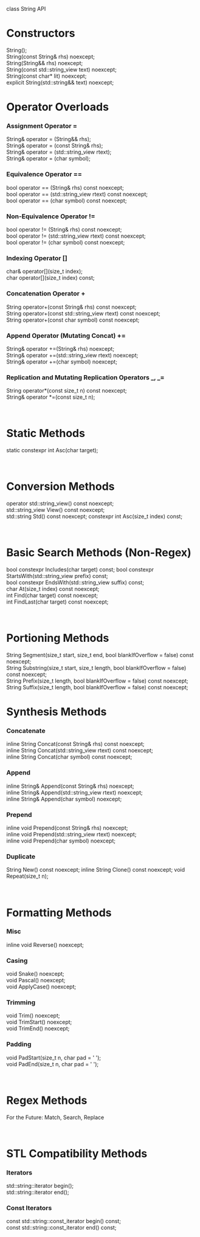 class String API

# Constructors

String();  
String(const String& rhs) noexcept;  
String(String&& rhs) noexcept;  
String(const std::string_view text) noexcept;  
String(const char\* lit) noexcept;  
explicit String(std::string&& text) noexcept;

# Operator Overloads

### Assignment Operator =

String& operator = (String&& rhs);  
String& operator = (const String& rhs);  
String& operator = (std::string_view rtext);  
String& operator = (char symbol);

### Equivalence Operator ==

bool operator == (String& rhs) const noexcept;  
bool operator == (std::string_view rtext) const noexcept;  
bool operator == (char symbol) const noexcept;

### Non-Equivalence Operator !=

bool operator != (String& rhs) const noexcept;  
bool operator != (std::string_view rtext) const noexcept;  
bool operator != (char symbol) const noexcept;

### Indexing Operator []

char& operator[](size_t index);  
char operator[](size_t index) const;

### Concatenation Operator +

String operator+(const String& rhs) const noexcept;  
String operator+(const std::string_view rtext) const noexcept;  
String operator+(const char symbol) const noexcept;

### Append Operator (Mutating Concat) +=

String& operator +=(String& rhs) noexcept;  
String& operator +=(std::string_view rtext) noexcept;  
String& operator +=(char symbol) noexcept;

### Replication and Mutating Replication Operators _, _=

String operator*(const size_t n) const noexcept;  
String& operator *=(const size_t n);

<br>

# Static Methods

static constexpr int Asc(char target);

<br>

# Conversion Methods

operator std::string_view() const noexcept;  
std::string_view View() const noexcept;  
std::string Std() const noexcept;
constexpr int Asc(size_t index) const;

<br>

# Basic Search Methods (Non-Regex)

bool constexpr Includes(char target) const;
bool constexpr StartsWith(std::string_view prefix) const;  
bool constexpr EndsWith(std::string_view suffix) const;  
char At(size_t index) const noexcept;  
int Find(char target) const noexcept;  
int FindLast(char target) const noexcept;

<br>

# Portioning Methods

String Segment(size_t start, size_t end, bool blankIfOverflow = false) const noexcept;  
String Substring(size_t start, size_t length, bool blankIfOverflow = false) const noexcept;  
String Prefix(size_t length, bool blankIfOverflow = false) const noexcept;  
String Suffix(size_t length, bool blankIfOverflow = false) const noexcept;

# Synthesis Methods

### Concatenate

inline String Concat(const String& rhs) const noexcept;  
inline String Concat(std::string_view rtext) const noexcept;  
inline String Concat(char symbol) const noexcept;

### Append

inline String& Append(const String& rhs) noexcept;  
inline String& Append(std::string_view rtext) noexcept;  
inline String& Append(char symbol) noexcept;

### Prepend

inline void Prepend(const String& rhs) noexcept;  
inline void Prepend(std::string_view rtext) noexcept;  
inline void Prepend(char symbol) noexcept;

### Duplicate

String New() const noexcept;
inline String Clone() const noexcept;
void Repeat(size_t n);

<br>

# Formatting Methods

### Misc

inline void Reverse() noexcept;

### Casing

void Snake() noexcept;  
void Pascal() noexcept;  
void ApplyCase() noexcept;

### Trimming

void Trim() noexcept;  
void TrimStart() noexcept;  
void TrimEnd() noexcept;

### Padding

void PadStart(size_t n, char pad = ' ');  
void PadEnd(size_t n, char pad = ' ');

<br>

# Regex Methods

For the Future: Match, Search, Replace

<br>

# STL Compatibility Methods

### Iterators

std::string::iterator begin();  
std::string::iterator end();

### Const Iterators

const std::string::const_iterator begin() const;  
const std::string::const_iterator end() const;
